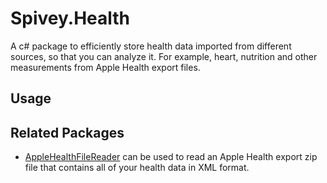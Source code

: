 # Spivey.Health
A c# package to efficiently store health data imported from different sources, so that you can analyze it. For example, heart, nutrition and other measurements from Apple Health export files.

## Usage

## Related Packages
* [AppleHealthFileReader](https://github.com/spiveyworks/AppleHealthFileReader) can be used to read an Apple Health export zip file that contains all of your health data in XML format.
